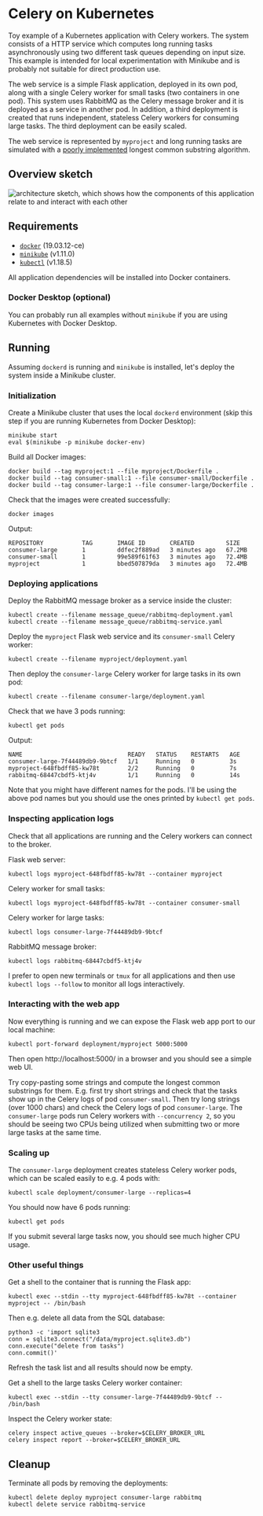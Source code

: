 # Celery on Kubernetes

Toy example of a Kubernetes application with Celery workers.
The system consists of a HTTP service which computes long running tasks asynchronously using two different task queues depending on input size.
This example is intended for local experimentation with Minikube and is probably not suitable for direct production use.

The web service is a simple Flask application, deployed in its own pod, along with a single Celery worker for small tasks (two containers in one pod).
This system uses RabbitMQ as the Celery message broker and it is deployed as a service in another pod.
In addition, a third deployment is created that runs independent, stateless Celery workers for consuming large tasks.
The third deployment can be easily scaled.

The web service is represented by ``myproject`` and long running tasks are simulated with a [poorly implemented](./lcs/lcs/__init__.py) longest common substring algorithm.

## Overview sketch

<img
  alt="architecture sketch, which shows how the components of this application relate to and interact with each other"
  src="./celerykube.png"
  style="max-width: 700px">

## Requirements

* [`docker`](https://www.docker.com/get-started) (19.03.12-ce)
* [`minikube`](https://github.com/kubernetes/minikube) (v1.11.0)
* [`kubectl`](https://kubernetes.io/docs/tasks/tools/install-kubectl) (v1.18.5)

All application dependencies will be installed into Docker containers.

### Docker Desktop (optional)

You can probably run all examples without `minikube` if you are using Kubernetes with Docker Desktop.

## Running

Assuming `dockerd` is running and `minikube` is installed, let's deploy the system inside a Minikube cluster.

### Initialization

Create a Minikube cluster that uses the local `dockerd` environment (skip this step if you are running Kubernetes from Docker Desktop):
```
minikube start
eval $(minikube -p minikube docker-env)
```
Build all Docker images:
```
docker build --tag myproject:1 --file myproject/Dockerfile .
docker build --tag consumer-small:1 --file consumer-small/Dockerfile .
docker build --tag consumer-large:1 --file consumer-large/Dockerfile .
```
Check that the images were created successfully:
```
docker images
```
Output:
```
REPOSITORY           TAG       IMAGE ID       CREATED         SIZE
consumer-large       1         ddfec2f889ad   3 minutes ago   67.2MB
consumer-small       1         99e589f61f63   3 minutes ago   72.4MB
myproject            1         bbed507879da   3 minutes ago   72.4MB
```

### Deploying applications

Deploy the RabbitMQ message broker as a service inside the cluster:
```
kubectl create --filename message_queue/rabbitmq-deployment.yaml
kubectl create --filename message_queue/rabbitmq-service.yaml
```
Deploy the `myproject` Flask web service and its `consumer-small` Celery worker:
```
kubectl create --filename myproject/deployment.yaml
```
Then deploy the `consumer-large` Celery worker for large tasks in its own pod:
```
kubectl create --filename consumer-large/deployment.yaml
```
Check that we have 3 pods running:
```
kubectl get pods
```
Output:
```
NAME                              READY   STATUS    RESTARTS   AGE
consumer-large-7f44489db9-9btcf   1/1     Running   0          3s
myproject-648fbdff85-kw78t        2/2     Running   0          7s
rabbitmq-68447cbdf5-ktj4v         1/1     Running   0          14s
```
Note that you might have different names for the pods.
I'll be using the above pod names but you should use the ones printed by `kubectl get pods`.

### Inspecting application logs

Check that all applications are running and the Celery workers can connect to the broker.

Flask web server:
```
kubectl logs myproject-648fbdff85-kw78t --container myproject
```
Celery worker for small tasks:
```
kubectl logs myproject-648fbdff85-kw78t --container consumer-small
```
Celery worker for large tasks:
```
kubectl logs consumer-large-7f44489db9-9btcf
```
RabbitMQ message broker:
```
kubectl logs rabbitmq-68447cbdf5-ktj4v
```

I prefer to open new terminals or `tmux` for all applications and then use `kubectl logs --follow` to monitor all logs interactively.

### Interacting with the web app

Now everything is running and we can expose the Flask web app port to our local machine:
```
kubectl port-forward deployment/myproject 5000:5000
```
Then open http://localhost:5000/ in a browser and you should see a simple web UI.

Try copy-pasting some strings and compute the longest common substrings for them.
E.g. first try short strings and check that the tasks show up in the Celery logs of pod `consumer-small`.
Then try long strings (over 1000 chars) and check the Celery logs of pod `consumer-large`.
The `consumer-large` pods run Celery workers with `--concurrency 2`, so you should be seeing two CPUs being utilized when submitting two or more large tasks at the same time.

### Scaling up

The `consumer-large` deployment creates stateless Celery worker pods, which can be scaled easily to e.g. 4 pods with:
```
kubectl scale deployment/consumer-large --replicas=4
```
You should now have 6 pods running:
```
kubectl get pods
```
If you submit several large tasks now, you should see much higher CPU usage.

### Other useful things

Get a shell to the container that is running the Flask app:
```
kubectl exec --stdin --tty myproject-648fbdff85-kw78t --container myproject -- /bin/bash
```
Then e.g. delete all data from the SQL database:
```
python3 -c 'import sqlite3
conn = sqlite3.connect("/data/myproject.sqlite3.db")
conn.execute("delete from tasks")
conn.commit()'
```
Refresh the task list and all results should now be empty.

Get a shell to the large tasks Celery worker container:
```
kubectl exec --stdin --tty consumer-large-7f44489db9-9btcf -- /bin/bash
```
Inspect the Celery worker state:
```
celery inspect active_queues --broker=$CELERY_BROKER_URL
celery inspect report --broker=$CELERY_BROKER_URL
```

## Cleanup
Terminate all pods by removing the deployments:
```
kubectl delete deploy myproject consumer-large rabbitmq
kubectl delete service rabbitmq-service
```
